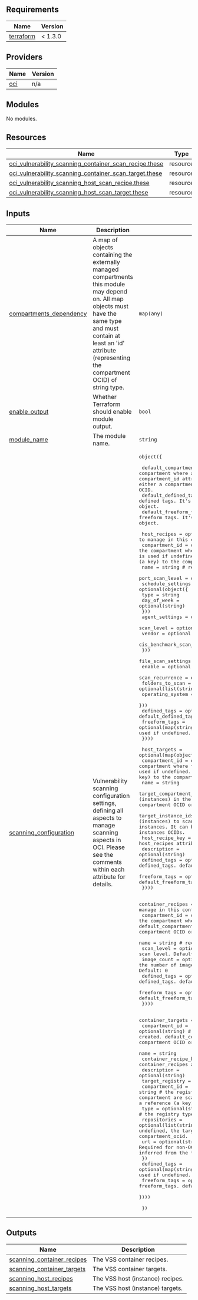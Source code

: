 ## Requirements

| Name | Version |
|------|---------|
| <a name="requirement_terraform"></a> [terraform](#requirement\_terraform) |  < 1.3.0 |

## Providers

| Name | Version |
|------|---------|
| <a name="provider_oci"></a> [oci](#provider\_oci) | n/a |

## Modules

No modules.

## Resources

| Name | Type |
|------|------|
| [oci_vulnerability_scanning_container_scan_recipe.these](https://registry.terraform.io/providers/oracle/oci/latest/docs/resources/vulnerability_scanning_container_scan_recipe) | resource |
| [oci_vulnerability_scanning_container_scan_target.these](https://registry.terraform.io/providers/oracle/oci/latest/docs/resources/vulnerability_scanning_container_scan_target) | resource |
| [oci_vulnerability_scanning_host_scan_recipe.these](https://registry.terraform.io/providers/oracle/oci/latest/docs/resources/vulnerability_scanning_host_scan_recipe) | resource |
| [oci_vulnerability_scanning_host_scan_target.these](https://registry.terraform.io/providers/oracle/oci/latest/docs/resources/vulnerability_scanning_host_scan_target) | resource |

## Inputs

| Name | Description | Type | Default | Required |
|------|-------------|------|---------|:--------:|
| <a name="input_compartments_dependency"></a> [compartments\_dependency](#input\_compartments\_dependency) | A map of objects containing the externally managed compartments this module may depend on. All map objects must have the same type and must contain at least an 'id' attribute (representing the compartment OCID) of string type. | `map(any)` | `null` | no |
| <a name="input_enable_output"></a> [enable\_output](#input\_enable\_output) | Whether Terraform should enable module output. | `bool` | `true` | no |
| <a name="input_module_name"></a> [module\_name](#input\_module\_name) | The module name. | `string` | `"vss"` | no |
| <a name="input_scanning_configuration"></a> [scanning\_configuration](#input\_scanning\_configuration) | Vulnerability scanning configuration settings, defining all aspects to manage scanning aspects in OCI. Please see the comments within each attribute for details. | <pre>object({<br><br>    default_compartment_id = string, # the default compartment where all resources are defined. It's overriden by the compartment_id attribute within vaults and keys attributes. It can be either a compartment OCID or a reference (a key) to the compartment OCID.<br>    default_defined_tags   = optional(map(string)), # the default defined tags. It's overriden by the defined_tags attribute within each object.<br>    default_freeform_tags  = optional(map(string)), # the default freeform tags. It's overriden by the frreform_tags attribute within each object.<br><br>    host_recipes = optional(map(object({ # the host recipes to manage in this configuration.<br>      compartment_id = optional(string) # the compartment where the host recipe is created. default_compartment_id is used if undefined. It can be either a compartment OCID or a reference (a key) to the compartment OCID.<br>      name = string # recipe name.<br>      port_scan_level = optional(string)<br>      schedule_settings = optional(object({<br>        type = string<br>        day_of_week = optional(string)<br>      }))<br>      agent_settings = optional(object({<br>        scan_level     = optional(string)<br>        vendor = optional(string)<br>        cis_benchmark_scan_level = optional(string)<br>      }))<br>      file_scan_settings = optional(object({<br>        enable = optional(bool)<br>        scan_recurrence = optional(string)<br>        folders_to_scan = optional(list(string))<br>        operating_system = optional(string)<br>      }))<br>      defined_tags = optional(map(string)) # recipe defined_tags. default_defined_tags is used if undefined.<br>      freeform_tags = optional(map(string)) # recipe freeform_tags. default_freeform_tags is used if undefined.<br>    })))<br><br>    host_targets = optional(map(object({<br>      compartment_id = optional(string) # the compartment where the host target is created. default_compartment_id is used if undefined. It can be either a compartment OCID or a reference (a key) to the compartment OCID.<br>      name = string<br>      target_compartment_id = string # the target compartment. All hosts (instances) in the compartment are scanning targets. It can be either a compartment OCID or a reference (a key) to the compartment OCID.<br>      target_instance_ids = optional(list(string)) # the specific hosts (instances) to scan in the target compartment. Leave unset to scan all instances. It can be either instances OCIDs or references (keys) to instances OCIDs.<br>      host_recipe_key = string # the recipe key within host_recipes attribute to use for the target.<br>      description = optional(string)<br>      defined_tags = optional(map(string)) # target defined_tags. default_defined_tags is used if undefined.<br>      freeform_tags = optional(map(string)) # target freeform_tags. default_freeform_tags is used if undefined.<br>    })))<br><br>    container_recipes = optional(map(object({ # the container recipes to manage in this configuration.<br>      compartment_id = optional(string) # the compartment where the container recipe is created. default_compartment_id is used if undefined. It can be either a compartment OCID or a reference (a key) to the compartment OCID.<br>      name = string # recipe name.<br>      scan_level = optional(string) # the scan level. Default: "STANDARD".<br>      image_count = optional(number) # the number of images to scan initially when the recipe is created. Default: 0<br>      defined_tags = optional(map(string)) # recipe defined_tags. default_defined_tags is used if undefined.<br>      freeform_tags = optional(map(string)) # recipe freeform_tags. default_freeform_tags is used if undefined.<br>    })))<br><br>    container_targets = optional(map(object({<br>      compartment_id = optional(string) # the compartment where the container target is created. default_compartment_id is used if undefined. It can be either a compartment OCID or a reference (a key) to the compartment OCID.<br>      name = string<br>      container_recipe_key = string # the recipe key within container_recipes attribute to use for the target.<br>      description = optional(string)<br>      target_registry = object({<br>        compartment_id = string # the registry target compartment. All containers in the compartment are scanning targets. It can be either a compartment OCID or a reference (a key) to the compartment OCID.<br>        type = optional(string) # the registry type. Default: "OCIR".<br>        repositories = optional(list(string)) # list of repositories to scan images. If undefined, the target defaults to scanning all repos in the compartment_ocid.<br>        url = optional(string) # URL of the registry. Required for non-OCI registry types (for OCI registry types, it can be inferred from the tenancy).<br>      })<br>      defined_tags = optional(map(string)) # target defined_tags. default_defined_tags is used if undefined.<br>      freeform_tags = optional(map(string)) # target freeform_tags. default_freeform_tags is used if undefined.<br>    })))<br><br>  })</pre> | n/a | yes |

## Outputs

| Name | Description |
|------|-------------|
| <a name="output_scanning_container_recipes"></a> [scanning\_container\_recipes](#output\_scanning\_container\_recipes) | The VSS container recipes. |
| <a name="output_scanning_container_targets"></a> [scanning\_container\_targets](#output\_scanning\_container\_targets) | The VSS container targets. |
| <a name="output_scanning_host_recipes"></a> [scanning\_host\_recipes](#output\_scanning\_host\_recipes) | The VSS host (instance) recipes. |
| <a name="output_scanning_host_targets"></a> [scanning\_host\_targets](#output\_scanning\_host\_targets) | The VSS host (instance) targets. |
